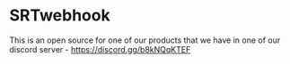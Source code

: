 # SRTwebhook
This is an open source for one of our products that we have in one of our discord server - https://discord.gg/b8kNQqKTEF
